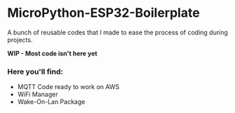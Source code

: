 # MicroPython-ESP32-Boilerplate
A bunch of reusable codes that I made to ease the process of coding during projects.

**WIP - Most code isn't here yet**

### Here you'll find:

- MQTT Code ready to work on AWS
- WiFi Manager
- Wake-On-Lan Package
